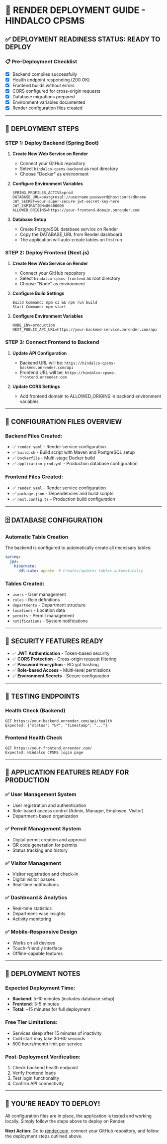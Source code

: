 # 🚀 RENDER DEPLOYMENT GUIDE - HINDALCO CPSMS

## ✅ DEPLOYMENT READINESS STATUS: **READY TO DEPLOY**

### 📋 Pre-Deployment Checklist
- [x] Backend compiles successfully
- [x] Health endpoint responding (200 OK)
- [x] Frontend builds without errors
- [x] CORS configured for cross-origin requests
- [x] Database migrations prepared
- [x] Environment variables documented
- [x] Render configuration files created

---

## 🎯 DEPLOYMENT STEPS

### **STEP 1: Deploy Backend (Spring Boot)**

1. **Create New Web Service on Render**
   - Connect your GitHub repository
   - Select `hindalco-cpsms-backend` as root directory
   - Choose "Docker" as environment

2. **Configure Environment Variables**
   ```
   SPRING_PROFILES_ACTIVE=prod
   DATABASE_URL=postgresql://username:password@host:port/dbname
   JWT_SECRET=your-super-secure-jwt-secret-key-here
   JWT_EXPIRATION=86400000
   ALLOWED_ORIGINS=https://your-frontend-domain.onrender.com
   ```

3. **Database Setup**
   - Create PostgreSQL database service on Render
   - Copy the DATABASE_URL from Render dashboard
   - The application will auto-create tables on first run

### **STEP 2: Deploy Frontend (Next.js)**

1. **Create New Web Service on Render**
   - Connect your GitHub repository
   - Select `hindalco-cpsms-frontend` as root directory
   - Choose "Node" as environment

2. **Configure Build Settings**
   ```
   Build Command: npm ci && npm run build
   Start Command: npm start
   ```

3. **Configure Environment Variables**
   ```
   NODE_ENV=production
   NEXT_PUBLIC_API_URL=https://your-backend-service.onrender.com/api
   ```

### **STEP 3: Connect Frontend to Backend**

1. **Update API Configuration**
   - Backend URL will be: `https://hindalco-cpsms-backend.onrender.com/api`
   - Frontend URL will be: `https://hindalco-cpsms-frontend.onrender.com`

2. **Update CORS Settings**
   - Add frontend domain to ALLOWED_ORIGINS in backend environment variables

---

## 🔧 CONFIGURATION FILES OVERVIEW

### Backend Files Created:
- ✅ `render.yaml` - Render service configuration
- ✅ `build.sh` - Build script with Maven and PostgreSQL setup
- ✅ `Dockerfile` - Multi-stage Docker build
- ✅ `application-prod.yml` - Production database configuration

### Frontend Files Created:
- ✅ `render.yaml` - Render service configuration
- ✅ `package.json` - Dependencies and build scripts
- ✅ `next.config.ts` - Production build configuration

---

## 🗄️ DATABASE CONFIGURATION

### Automatic Table Creation
The backend is configured to automatically create all necessary tables:
```yaml
spring:
  jpa:
    hibernate:
      ddl-auto: update  # Creates/updates tables automatically
```

### Tables Created:
- `users` - User management
- `roles` - Role definitions
- `departments` - Department structure
- `locations` - Location data
- `permits` - Permit management
- `notifications` - System notifications

---

## 🔐 SECURITY FEATURES READY

- ✅ **JWT Authentication** - Token-based security
- ✅ **CORS Protection** - Cross-origin request filtering
- ✅ **Password Encryption** - BCrypt hashing
- ✅ **Role-based Access** - Multi-level permissions
- ✅ **Environment Secrets** - Secure configuration

---

## 🧪 TESTING ENDPOINTS

### Health Check (Backend)
```
GET https://your-backend.onrender.com/api/health
Expected: {"status": "UP", "timestamp": "..."}
```

### Frontend Health Check
```
GET https://your-frontend.onrender.com/
Expected: Hindalco CPSMS login page
```

---

## 📱 APPLICATION FEATURES READY FOR PRODUCTION

### ✅ User Management System
- User registration and authentication
- Role-based access control (Admin, Manager, Employee, Visitor)
- Department-based organization

### ✅ Permit Management System
- Digital permit creation and approval
- QR code generation for permits
- Status tracking and history

### ✅ Visitor Management
- Visitor registration and check-in
- Digital visitor passes
- Real-time notifications

### ✅ Dashboard & Analytics
- Real-time statistics
- Department-wise insights
- Activity monitoring

### ✅ Mobile-Responsive Design
- Works on all devices
- Touch-friendly interface
- Offline-capable features

---

## 🚨 DEPLOYMENT NOTES

### Expected Deployment Time:
- **Backend**: 5-10 minutes (includes database setup)
- **Frontend**: 3-5 minutes
- **Total**: ~15 minutes for full deployment

### Free Tier Limitations:
- Services sleep after 15 minutes of inactivity
- Cold start may take 30-60 seconds
- 500 hours/month limit per service

### Post-Deployment Verification:
1. Check backend health endpoint
2. Verify frontend loads
3. Test login functionality
4. Confirm API connectivity

---

## 🎉 YOU'RE READY TO DEPLOY!

All configuration files are in place, the application is tested and working locally. Simply follow the steps above to deploy on Render.

**Next Action**: Go to [render.com](https://render.com), connect your GitHub repository, and follow the deployment steps outlined above.
